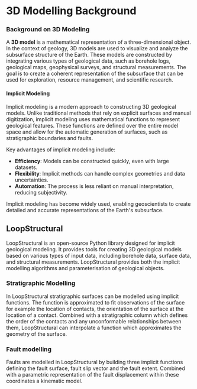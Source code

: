 # 3D Modelling Background

### Background on 3D Modeling

A **3D model** is a mathematical representation of a three-dimensional object. In the context of geology, 3D models are used to visualize and analyze the subsurface structure of the Earth. These models are constructed by integrating various types of geological data, such as borehole logs, geological maps, geophysical surveys, and structural measurements. The goal is to create a coherent representation of the subsurface that can be used for exploration, resource management, and scientific research.



#### Implicit Modeling

Implicit modeling is a modern approach to constructing 3D geological models. Unlike traditional methods that rely on explicit surfaces and manual digitization, implicit modeling uses mathematical functions to represent geological features. These functions are defined over the entire model space and allow for the automatic generation of surfaces, such as stratigraphic boundaries and faults.

Key advantages of implicit modeling include:
- **Efficiency**: Models can be constructed quickly, even with large datasets.
- **Flexibility**: Implicit methods can handle complex geometries and data uncertainties.
- **Automation**: The process is less reliant on manual interpretation, reducing subjectivity.

Implicit modeling has become widely used, enabling geoscientists to create detailed and accurate representations of the Earth's subsurface.

## LoopStructural
LoopStructural is an open-source Python library designed for implicit geological modeling. It provides tools for creating 3D geological models based on various types of input data, including borehole data, surface data, and structural measurements. LoopStructural provides both the implicit modelling algorithms and parameterisation of geological objects.

### Stratigraphic Modelling
In LoopStructural stratigraphic surfaces can be modelled using implicit functions. The function is approximated to fit observations of the surface for example the location of contacts, the orientation of the surface at the location of a contact. Combined with a stratigraphic column which defines the order of the contacts and any unconformable relationships between them, LoopStructural can interpolate a function which approximates the geometry of the surface.  

### Fault modelling
Faults are modelled in LoopStructural by building three implicit functions defining the fault surface, fault slip vector and the fault extent. Combined with a parametric representation of the fault displacement within these coordinates a kinematic model.



